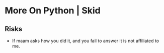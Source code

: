 # More On Python | Skid

## Risks
- If maam asks how you did it, and you fail to answer it is not affiliated to me.
